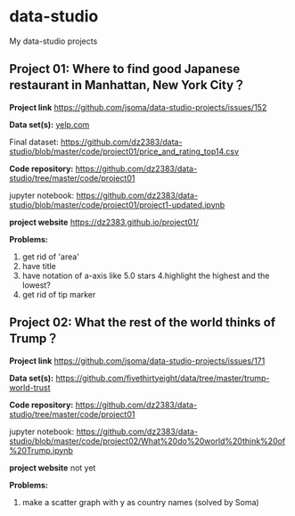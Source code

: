 # data-studio
My data-studio projects

## Project 01: Where to find good Japanese restaurant in Manhattan, New York City？
**Project link**
https://github.com/jsoma/data-studio-projects/issues/152

**Data set(s):** 
[yelp.com](https://www.yelp.com/search?find_desc=Japanese+Food&find_loc=Manhattan,+New+York,+NY)

Final dataset:
https://github.com/dz2383/data-studio/blob/master/code/project01/price_and_rating_top14.csv

**Code repository:** 
https://github.com/dz2383/data-studio/tree/master/code/project01

jupyter notebook:
https://github.com/dz2383/data-studio/blob/master/code/project01/project1-updated.ipynb

**project website**
https://dz2383.github.io/project01/

**Problems:** 
1. get rid of 'area'
2. have title 
3. have notation of a-axis like 5.0 stars 
4.highlight the highest and the lowest?
5. get rid of tip marker



## Project 02: What the rest of the world thinks of Trump？
**Project link**
https://github.com/jsoma/data-studio-projects/issues/171

**Data set(s):** 
https://github.com/fivethirtyeight/data/tree/master/trump-world-trust

**Code repository:** 
https://github.com/dz2383/data-studio/tree/master/code/project01

jupyter notebook:
https://github.com/dz2383/data-studio/blob/master/code/project02/What%20do%20world%20think%20of%20Trump.ipynb

**project website**
not yet

**Problems:** 
1. make a scatter graph with y as country names (solved by Soma)

